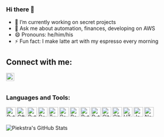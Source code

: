 ### Hi there 👋

- 🔭 I’m currently working on secret projects
- 💬 Ask me about automation, finances, developing on AWS
- 😄 Pronouns: he/him/his
- ⚡ Fun fact: I make latte art with my espresso every morning

## Connect with me:

[<img align="left" alt="Piekstra | LinkedIn" width="22px" src="https://cdn.jsdelivr.net/npm/simple-icons@v3/icons/linkedin.svg" />][linkedin]

<br/>
<br/>

### Languages and Tools:

<img align="left" alt="Python" width="26px" src="https://cdn.jsdelivr.net/npm/simple-icons@5.9.0/icons/python.svg" />
<img align="left" alt="C#" width="26px" src="https://cdn.jsdelivr.net/npm/simple-icons@5.9.0/icons/csharp.svg" />
<img align="left" alt="Python" width="26px" src="https://cdn.jsdelivr.net/npm/simple-icons@5.9.0/icons/java.svg" />
<img align="left" alt="Docker" width="26px" src="https://cdn.jsdelivr.net/npm/simple-icons@3.13.0/icons/docker.svg" />
<img align="left" alt="TypeScript" width="26px" src="https://cdn.jsdelivr.net/npm/simple-icons@3.13.0/icons/typescript.svg" />
<img align="left" alt="React" width="26px" src="https://cdn.jsdelivr.net/npm/simple-icons@3.13.0/icons/react.svg" />
<img align="left" alt="Postgres" width="26px" src="https://cdn.jsdelivr.net/npm/simple-icons@3.13.0/icons/postgresql.svg" />
<img align="left" alt="Python" width="26px" src="https://cdn.jsdelivr.net/npm/simple-icons@5.9.0/icons/amazonaws.svg" />
<img align="left" alt="Python" width="26px" src="https://cdn.jsdelivr.net/npm/simple-icons@5.9.0/icons/newrelic.svg" />
<img align="left" alt="Git" width="26px" src="https://cdn.jsdelivr.net/npm/simple-icons@3.13.0/icons/git.svg" />
<img align="left" alt="GitHub" width="26px" src="https://cdn.jsdelivr.net/npm/simple-icons@3.13.0/icons/github.svg" />
<img align="left" alt="HTML5" width="26px" src="https://cdn.jsdelivr.net/npm/simple-icons@3.13.0/icons/html5.svg" />
<img align="left" alt="JavaScript" width="26px" src="https://cdn.jsdelivr.net/npm/simple-icons@3.13.0/icons/javascript.svg" />
<img align="left" alt="Node.js" width="26px" src="https://cdn.jsdelivr.net/npm/simple-icons@3.13.0/icons/node-dot-js.svg" />

<br/>
<br/>

![Piekstra's GitHub Stats](https://github-readme-stats.vercel.app/api?username=piekstra&show_icons=true)

[linkedin]: https://www.linkedin.com/in/calebpiekstra/
